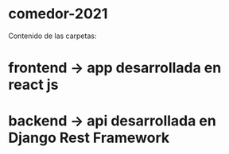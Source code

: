 # comedor-2021
Contenido de las carpetas:
# frontend -> app desarrollada en react js
# backend -> api desarrollada en Django Rest Framework


